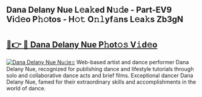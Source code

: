 ## Dana Delany Nue L𝚎a𝚔ed N𝚞𝚍e - Part-EV9 Vi𝚍𝚎o P𝚑𝚘tos - H𝚘𝚝 O𝚗𝚕yf𝚊ns L𝚎a𝚔s Zb3gN

# <h2><a href="http://kf273bi.oniu.top/?m=Dana+Delany+Nue">🔗👉 🔴 Dana Delany Nue P𝚑ot𝚘𝚜 V𝚒d𝚎o</a></h2>

[![Dana Delany Nue Nu𝚍e𝚜](https://i.imgur.com/0qMVB7G.gif)](http://kf273bi.oniu.top/?m=Dana+Delany+Nue)
Web-based artist and dance performer Dana Delany Nue, recognized for publishing dance and lifestyle tutorials through solo and collaborative dance acts and brief films. Exceptional dancer Dana Delany Nue, famed for their extraordinary skills and accomplishments in the world of dance.  
